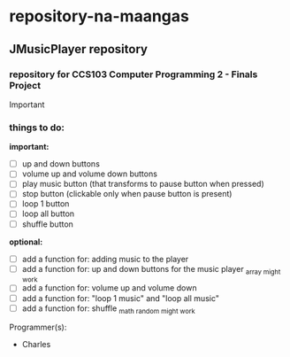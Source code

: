 # repository-na-maangas
## JMusicPlayer repository
### repository for **CCS103 Computer Programming 2** - Finals Project

> [!IMPORTANT]
> ### things to do:
> **important:**
> - [ ] up and down buttons
> - [ ] volume up and volume down buttons
> - [ ] play music button (that transforms to pause button when pressed)
> - [ ] stop button (clickable only when pause button is present)
> - [ ] loop 1 button
> - [ ] loop all button
> - [ ] shuffle button
>
> **optional:**
> - [ ] add a function for: adding music to the player
> - [ ] add a function for: up and down buttons for the music player <sub> array might work </sub>
> - [ ] add a function for: volume up and volume down
> - [ ] add a function for: "loop 1 music" and "loop all music"
> - [ ] add a function for: shuffle <sub> math random might work </sub>



Programmer(s):
- Charles
